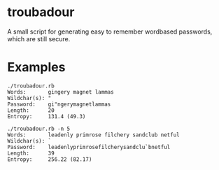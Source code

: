 # troubadour
A small script for generating easy to remember wordbased passwords, which are still secure.

# Examples

    ./troubadour.rb
    Words:       gingery magnet lammas
    Wildchar(s): "
    Password:    gi"ngerymagnetlammas
    Length:      20
    Entropy:     131.4 (49.3)

    ./troubadour.rb -n 5
    Words:       leadenly primrose filchery sandclub netful
    Wildchar(s): `
    Password:    leadenlyprimrosefilcherysandclu`bnetful
    Length:      39
    Entropy:     256.22 (82.17)

